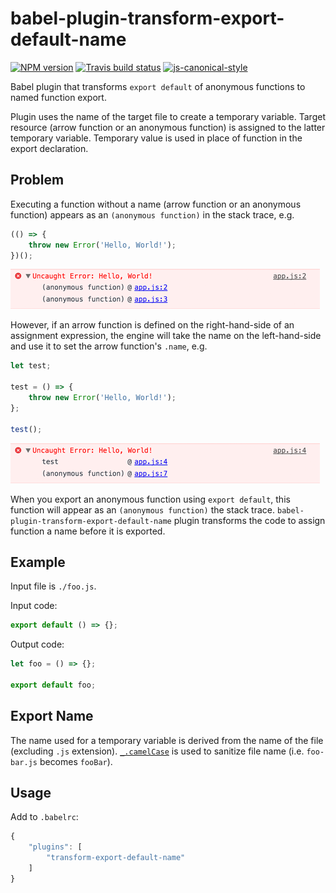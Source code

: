 # babel-plugin-transform-export-default-name

[![NPM version](http://img.shields.io/npm/v/babel-plugin-transform-export-default-name.svg?style=flat-square)](https://www.npmjs.org/package/babel-plugin-transform-export-default-name)
[![Travis build status](http://img.shields.io/travis/gajus/babel-plugin-transform-export-default-name/master.svg?style=flat-square)](https://travis-ci.org/gajus/babel-plugin-transform-export-default-name)
[![js-canonical-style](https://img.shields.io/badge/code%20style-canonical-blue.svg?style=flat-square)](https://github.com/gajus/canonical)

Babel plugin that transforms `export default` of anonymous functions to named function export.

Plugin uses the name of the target file to create a temporary variable. Target resource (arrow function or an anonymous function) is assigned to the latter temporary variable. Temporary value is used in place of function in the export declaration.

## Problem

Executing a function without a name (arrow function or an anonymous function) appears as an `(anonymous function)` in the stack trace, e.g.

```js
(() => {
    throw new Error('Hello, World!');
})();
```

![Stack trace without function name](./.README/stack-trace-without-name.png)

However, if an arrow function is defined on the right-hand-side of an assignment expression, the engine will take the name on the left-hand-side and use it to set the arrow function's `.name`, e.g.

```js
let test;

test = () => {
    throw new Error('Hello, World!');
};

test();
```

![Stack trace without function name](./.README/stack-trace-with-name.png)

When you export an anonymous function using `export default`, this function will appear as an `(anonymous function)` the stack trace. `babel-plugin-transform-export-default-name` plugin transforms the code to assign function a name before it is exported.

## Example

Input file is `./foo.js`.

Input code:

```js
export default () => {};
```

Output code:

```js
let foo = () => {};

export default foo;
```

## Export Name

The name used for a temporary variable is derived from the name of the file (excluding `.js` extension). [`_.camelCase`](https://lodash.com/docs#camelCase) is used to sanitize file name (i.e. `foo-bar.js` becomes `fooBar`).

## Usage

Add to `.babelrc`:

```js
{
    "plugins": [
        "transform-export-default-name"
    ]
}
```
